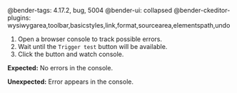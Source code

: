 @bender-tags: 4.17.2, bug, 5004
@bender-ui: collapsed
@bender-ckeditor-plugins: wysiwygarea,toolbar,basicstyles,link,format,sourcearea,elementspath,undo

1. Open a browser console to track possible errors.
2. Wait until the `Trigger test` button will be available.
3. Click the button and watch console.

**Expected:** No errors in the console.

**Unexpected:** Error appears in the console.

